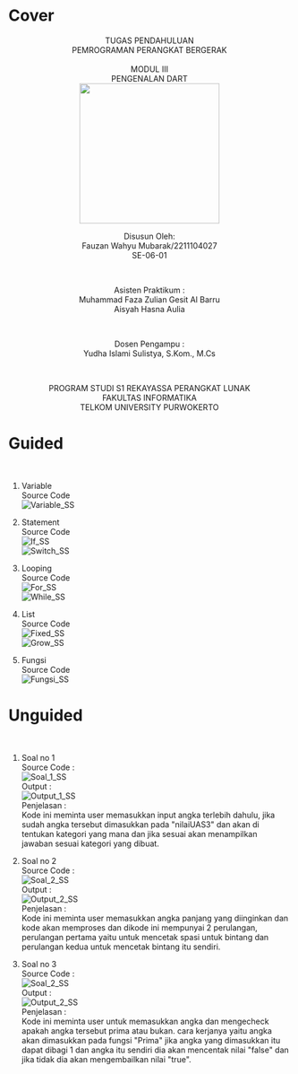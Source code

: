 # Cover 
<div align="center">
TUGAS PENDAHULUAN <br>
PEMROGRAMAN PERANGKAT BERGERAK <br>
<br>
MODUL III <br>
PENGENALAN DART <br>

<img src="https://lac.telkomuniversity.ac.id/wp-content/uploads/2021/01/cropped-1200px-Telkom_University_Logo.svg-270x270.png" width="250px">

<br>

Disusun Oleh: <br>
Fauzan Wahyu Mubarak/2211104027 <br>
SE-06-01 <br>

<br>

Asisten Praktikum : <br>
Muhammad Faza Zulian Gesit Al Barru <br>
Aisyah Hasna Aulia <br>

<br>

Dosen Pengampu : <br>
Yudha Islami Sulistya, S.Kom., M.Cs <br>

<br>

PROGRAM STUDI S1 REKAYASSA PERANGKAT LUNAK <br>
FAKULTAS INFORMATIKA <br> 
TELKOM UNIVERSITY PURWOKERTO <br>

</div>

# Guided
<br>

1. Variable <br>
    Source Code <br>
    ![Variable_SS](/03_Pengenalan_Dart/img/var.png)
    <br>

2. Statement <br>
    Source Code <br>
    ![If_SS](/03_Pengenalan_Dart/img/if.png) <br>
    ![Switch_SS](/03_Pengenalan_Dart/img/switch.png) <br>

3. Looping <br>
    Source Code <br>
    ![For_SS](/03_Pengenalan_Dart/img/for.png) <br>
    ![While_SS](/03_Pengenalan_Dart/img/while.png) <br>

4. List <br>
    Source Code <br>
    ![Fixed_SS](/03_Pengenalan_Dart/img/fixed.png) <br>
    ![Grow_SS](/03_Pengenalan_Dart/img/grow.png) <br>

5. Fungsi <br>
    Source Code <br>
    ![Fungsi_SS](/03_Pengenalan_Dart/img/Fungsi.png) <br>

# Unguided
<br>

1. Soal no 1 <br>
    Source Code : <br>
    ![Soal_1_SS](/03_Pengenalan_Dart/img/soal_1.png) <br>
    Output : <br>
    ![Output_1_SS](/03_Pengenalan_Dart/img/output_1.png) <br>
    Penjelasan : <br>
    Kode ini meminta user memasukkan input angka terlebih dahulu, jika sudah angka tersebut dimasukkan pada "nilaiUAS3" dan akan di tentukan kategori yang mana dan jika sesuai akan menampilkan jawaban sesuai kategori yang dibuat.
    <br>

2. Soal no 2 <br>
    Source Code : <br>
    ![Soal_2_SS](/03_Pengenalan_Dart/img/soal_2.png) <br>
    Output : <br>
    ![Output_2_SS](/03_Pengenalan_Dart/img/output_2.png) <br>
    Penjelasan : <br>
    Kode ini meminta user memasukkan angka panjang yang diinginkan dan kode akan memproses dan dikode ini mempunyai 2 perulangan, perulangan pertama yaitu untuk mencetak spasi untuk bintang dan perulangan kedua untuk mencetak bintang itu sendiri.
    <br>

3. Soal no 3 <br>
    Source Code : <br>
    ![Soal_2_SS](/03_Pengenalan_Dart/img/soal_3.png) <br>
    Output : <br>
    ![Output_2_SS](/03_Pengenalan_Dart/img/output_3.png) <br>
    Penjelasan : <br>
    Kode ini meminta user untuk memasukkan angka dan mengecheck apakah angka tersebut prima atau bukan. cara kerjanya yaitu angka akan dimasukkan pada fungsi "Prima" jika angka yang dimasukkan itu dapat dibagi 1 dan angka itu sendiri dia akan mencentak nilai "false" dan jika tidak dia akan mengembailkan nilai "true".
